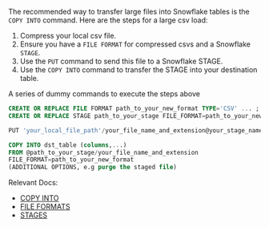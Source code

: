 The recommended way to transfer large files into Snowflake tables is the `COPY INTO` command.
Here are the steps for a large csv load:
1. Compress your local csv file.
1. Ensure you have a `FILE FORMAT` for compressed csvs and a Snowflake `STAGE`.
1. Use the `PUT` command to send this file to a Snowflake STAGE.
1. Use the `COPY INTO` command to transfer the STAGE into your destination table.

A series of dummy commands to execute the steps above
```sql
CREATE OR REPLACE FILE FORMAT path_to_your_new_format TYPE='CSV' ... ;
CREATE OR REPLACE STAGE path_to_your_stage FILE_FORMAT=path_to_your_new_format;

PUT 'your_local_file_path'/your_file_name_and_extension@your_stage_name OVERWRITE=TRUE;

COPY INTO dst_table (columns,...)
FROM @path_to_your_stage/your_file_name_and_extension
FILE_FORMAT=path_to_your_new_format
(ADDITIONAL OPTIONS, e.g purge the staged file)
```

Relevant Docs:
- [COPY INTO](https://docs.snowflake.com/en/sql-reference/sql/copy-into-table)
- [FILE FORMATS](https://docs.snowflake.com/en/sql-reference/sql/create-file-format?utm_source=snowscope&utm_medium=serp&utm_term=file+format)
- [STAGES](https://docs.snowflake.com/en/sql-reference/sql/create-stage?utm_source=snowscope&utm_medium=serp&utm_term=stage)

